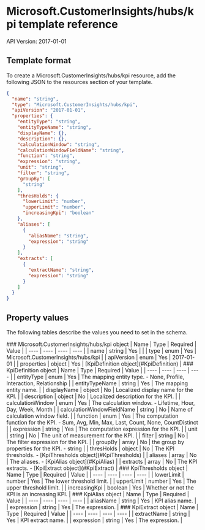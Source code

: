 # Microsoft.CustomerInsights/hubs/kpi template reference
API Version: 2017-01-01
## Template format

To create a Microsoft.CustomerInsights/hubs/kpi resource, add the following JSON to the resources section of your template.

```json
{
  "name": "string",
  "type": "Microsoft.CustomerInsights/hubs/kpi",
  "apiVersion": "2017-01-01",
  "properties": {
    "entityType": "string",
    "entityTypeName": "string",
    "displayName": {},
    "description": {},
    "calculationWindow": "string",
    "calculationWindowFieldName": "string",
    "function": "string",
    "expression": "string",
    "unit": "string",
    "filter": "string",
    "groupBy": [
      "string"
    ],
    "thresHolds": {
      "lowerLimit": "number",
      "upperLimit": "number",
      "increasingKpi": "boolean"
    },
    "aliases": [
      {
        "aliasName": "string",
        "expression": "string"
      }
    ],
    "extracts": [
      {
        "extractName": "string",
        "expression": "string"
      }
    ]
  }
}
```
## Property values

The following tables describe the values you need to set in the schema.

<a id="Microsoft.CustomerInsights/hubs/kpi" />
### Microsoft.CustomerInsights/hubs/kpi object
|  Name | Type | Required | Value |
|  ---- | ---- | ---- | ---- |
|  name | string | Yes |  |
|  type | enum | Yes | Microsoft.CustomerInsights/hubs/kpi |
|  apiVersion | enum | Yes | 2017-01-01 |
|  properties | object | Yes | [KpiDefinition object](#KpiDefinition) |


<a id="KpiDefinition" />
### KpiDefinition object
|  Name | Type | Required | Value |
|  ---- | ---- | ---- | ---- |
|  entityType | enum | Yes | The mapping entity type. - None, Profile, Interaction, Relationship |
|  entityTypeName | string | Yes | The mapping entity name. |
|  displayName | object | No | Localized display name for the KPI. |
|  description | object | No | Localized description for the KPI. |
|  calculationWindow | enum | Yes | The calculation window. - Lifetime, Hour, Day, Week, Month |
|  calculationWindowFieldName | string | No | Name of calculation window field. |
|  function | enum | Yes | The computation function for the KPI. - Sum, Avg, Min, Max, Last, Count, None, CountDistinct |
|  expression | string | Yes | The computation expression for the KPI. |
|  unit | string | No | The unit of measurement for the KPI. |
|  filter | string | No | The filter expression for the KPI. |
|  groupBy | array | No | the group by properties for the KPI. - string |
|  thresHolds | object | No | The KPI thresholds. - [KpiThresholds object](#KpiThresholds) |
|  aliases | array | No | The aliases. - [KpiAlias object](#KpiAlias) |
|  extracts | array | No | The KPI extracts. - [KpiExtract object](#KpiExtract) |


<a id="KpiThresholds" />
### KpiThresholds object
|  Name | Type | Required | Value |
|  ---- | ---- | ---- | ---- |
|  lowerLimit | number | Yes | The lower threshold limit. |
|  upperLimit | number | Yes | The upper threshold limit. |
|  increasingKpi | boolean | Yes | Whether or not the KPI is an increasing KPI. |


<a id="KpiAlias" />
### KpiAlias object
|  Name | Type | Required | Value |
|  ---- | ---- | ---- | ---- |
|  aliasName | string | Yes | KPI alias name. |
|  expression | string | Yes | The expression. |


<a id="KpiExtract" />
### KpiExtract object
|  Name | Type | Required | Value |
|  ---- | ---- | ---- | ---- |
|  extractName | string | Yes | KPI extract name. |
|  expression | string | Yes | The expression. |

